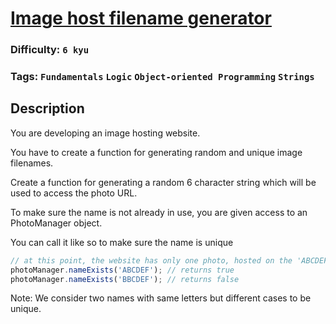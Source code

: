 # [Image host filename generator](https://www.codewars.com/kata/586a933fc66d187b6e00031a)

### Difficulty: `6 kyu`

### Tags: `Fundamentals` `Logic` `Object-oriented Programming` `Strings`

## Description

You are developing an image hosting website.

You have to create a function for generating random and unique image filenames.

Create a function for generating a random 6 character string which will be used to access the photo URL.

To make sure the name is not already in use, you are given access to an PhotoManager object.

You can call it like so to make sure the name is unique

```js
// at this point, the website has only one photo, hosted on the 'ABCDEF' url
photoManager.nameExists('ABCDEF'); // returns true
photoManager.nameExists('BBCDEF'); // returns false
```

Note: We consider two names with same letters but different cases to be unique.